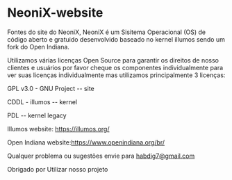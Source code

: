 # NeoniX-website
Fontes do site do NeoniX, NeoniX é um Sisitema Operacional (OS) de código aberto e gratuido desenvolvido baseado no kernel illumos sendo um fork do Open Indiana.


Utilizamos várias licenças Open Source para garantir os direitos de nosso clientes e usuários por favor cheque os componentes individualmente para ver suas licenças individualmente mas utilizamos principalmente 3 licenças:


GPL v3.0 - GNU Project -- site

CDDL - illumos -- kernel

PDL -- kernel legacy  



Illumos website: https://illumos.org/


Open Indiana website:https://www.openindiana.org/br/


Qualquer problema ou sugestões envie para habdig7@gmail.com


Obrigado por Utilizar nosso projeto